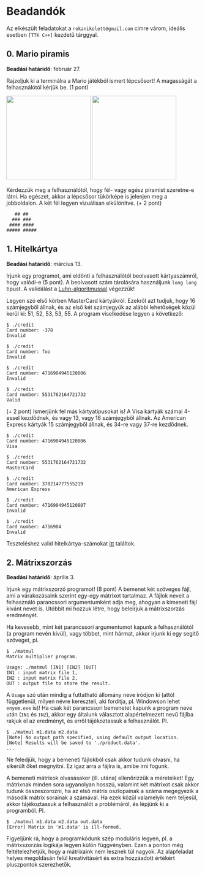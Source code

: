 # Beadandók

Az elkészült feladatokat a `rekanikolett@gmail.com` cimre várom, ideális esetben `[TTK C++]` kezdetű tárggyal.

## 0. Mario piramis

**Beadási határidő**: február 27.

Rajzoljuk ki a terminálra a Mario játékból ismert lépcsősort! A magasságát a felhasználótól kérjük be. (1 pont)

<img src="http://www.infendo.com/wp-content/uploads/2008/06/mario.png" height="220"> <img src="http://www.korenlc.com/wp-content/uploads/2014/03/mario.jpg1.png" height="220">

Kérdezzük meg a felhasználótól, hogy fél- vagy egész piramist szeretne-e látni. Ha egészet, akkor a lépcsősor tükörképe is jelenjen meg a jobboldalon. A két fél legyen vizuálisan elkülönitve. (+ 2 pont)

```
   ## ##
  ### ###
 #### ####
##### #####
```

## 1. Hitelkártya

**Beadási határidő**: március 13.

Irjunk egy programot, ami eldönti a felhasználótól beolvasott kártyaszámról, hogy
valódi-e (5 pont). A beolvasott szám tárolására használjunk `long long` tipust.
A validálást a [Luhn-algoritmussal](https://hu.wikipedia.org/wiki/Luhn-formula) végezzük!

Legyen szó első körben MasterCard kártyákról. Ezekről azt tudjuk,
hogy 16 számjegyből állnak, és az első két számjegyük az alábbi lehetőségek közül
kerül ki: 51, 52, 53, 53, 55. A program viselkedése legyen a következő:

```
$ ./credit
Card number: -378
Invalid

$ ./credit
Card number: foo
Invalid

$ ./credit
Card number: 4716904945120806
Invalid

$ ./credit
Card number: 5531762164721732
Valid
```

(+ 2 pont) Ismerjünk fel más kártyatipusokat is! A Visa kártyák számai 4-essel
kezdődnek, és vagy 13, vagy 16 számjegyből állnak. Az American Express kártyák
15 számjegyből állnak, és 34-re vagy 37-re kezdődnek.

```
$ ./credit
Card number: 4716904945120806
Visa

$ ./credit
Card number: 5531762164721732
MasterCard

$ ./credit
Card number: 370214777555219
American Express

$ ./credit
Card number: 4716904945120807
Invalid

$ ./credit
Card number: 4716904
Invalid
```
Teszteléshez valid hitelkártya-számokat [itt](http://www.getcreditcardnumbers.com/how-to-get-a-master-card-credit-card) találtok.


## 2. Mátrixszorzás

**Beadási határidő**: április 3.

Irjunk egy mátrixszorzó programot! (8 pont) A bemenet két szöveges fájl, ami a várakozásaink szerint egy-egy mátrixot tartalmaz. A fájlok neveit a felhasználó parancssori argumentumként adja meg, ahogyan a kimeneti fájl kivánt nevét is. Utóbbit mi hozzuk létre, hogy beleirjuk a mátrixszorzás eredményét.

Ha kevesebb, mint két parancssori argumentumot kapunk a felhasználótól (a program nevén kivül), vagy többet, mint hármat, akkor irjunk ki egy segitő szöveget, pl.

```
$ ./matmul 
Matrix multiplier program.

Usage: ./matmul [IN1] [IN2] [OUT]
IN1 : input matrix file 1,
IN2 : input matrix file 2,
OUT : output file to store the result.
```

A `Usage` szó után mindig a futtatható állomány neve iródjon ki (attól függetlenül, milyen névre kereszteli, aki forditja, pl. Windowson lehet `enyem.exe` is)! Ha csak két parancssori bemenetet kapunk a program neve után (`IN1` és `IN2`), akkor egy általunk választott alapértelmezett nevű fájlba rakjuk el az eredményt, és erről tájékoztassuk a felhasználót. Pl.

```
$ ./matmul m1.data m2.data
[Note] No output path specified, using default output location. 
[Note] Results will be saved to './product.data'.
...
```

Ne feledjük, hogy a bemeneti fájlokból csak akkor tudunk olvasni, ha sikerült őket megnyitni. Ez igaz arra a fájlra is, amibe irni fogunk. 

A bemeneti mátrixok olvasásakor (ill. utána) ellenőrizzük a méreteiket! Egy mátrixnak minden sora ugyanolyan hosszú, valamint két mátrixot csak akkor tudunk összeszorozni, ha az első mátrix oszlopainak a száma megegyezik a második mátrix sorainak a számával. Ha ezek közül valamelyik nem teljesül, akkor tájékoztassuk a felhasználót a problémáról, és lépjünk ki a programból. Pl.

```
$ ./matmul m1.data m2.data out.data
[Error] Matrix in 'm1.data' is ill-formed.
```

Figyeljünk rá, hogy a programkódunk szép moduláris legyen, pl. a mátrixszorzás logikája legyen külön függvényben. Ezen a ponton még feltételezhetjük, hogy a mátrixaink nem lesznek túl nagyok. Az alapfeladat helyes megoldásán felül kreativitásért és extra hozzáadott értékért pluszpontok szerezhetők.
